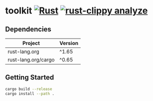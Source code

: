 # toolkit [![Rust](https://github.com/stuarthicks/toolkit/actions/workflows/rust.yml/badge.svg)](https://github.com/stuarthicks/toolkit/actions/workflows/rust.yml) [![rust-clippy analyze](https://github.com/stuarthicks/toolkit/actions/workflows/rust-clippy.yml/badge.svg)](https://github.com/stuarthicks/toolkit/actions/workflows/rust-clippy.yml)

## Dependencies

| Project             | Version |
|---------------------|---------|
| rust-lang.org       | ^1.65   |
| rust-lang.org/cargo | ^0.65   |

## Getting Started

```sh
cargo build --release
cargo install --path .
```

